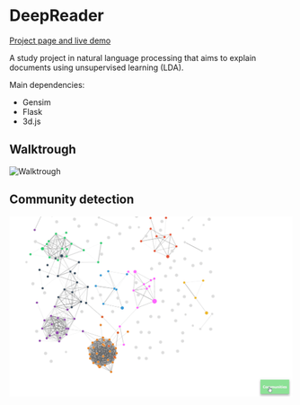 # DeepReader

[Project page and live demo](http://deepreader.herokuapp.com)

A study project in natural language processing that aims to explain documents using unsupervised learning (LDA).

Main dependencies:
- Gensim
- Flask
- 3d.js

## Walktrough

<img alt="Walktrough" src="static/preview.gif">

## Community detection

<img alt="Community Detection" src="static/communities2.gif">



